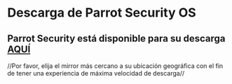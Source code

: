 <h1>Descarga de Parrot Security OS</h1>

Parrot Security está disponible para su descarga <a href="https://www.parrotsec-es.org/download.php">AQUÍ</a>
----
//Por favor, elija el mirror más cercano a su ubicación geográfica con el fin de tener una experiencia de máxima velocidad de descarga//

